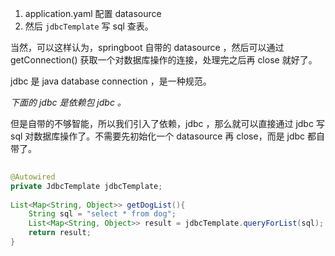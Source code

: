 
1. application.yaml 配置 datasource
2. 然后 `jdbcTemplate` 写 sql 查表。

当然，可以这样认为，springboot 自带的 datasource ，然后可以通过getConnection() 获取一个对数据库操作的连接，处理完之后再 close 就好了。

jdbc 是 java database connection ，是一种规范。

*下面的 jdbc 是依赖包 jdbc 。*

但是自带的不够智能，所以我们引入了依赖，jdbc ，那么就可以直接通过 jdbc 写 sql 对数据库操作了。不需要先初始化一个 datasource 再 close，而是 jdbc 都自带了。

```java
  
@Autowired  
private JdbcTemplate jdbcTemplate;  
  
List<Map<String, Object>> getDogList(){  
    String sql = "select * from dog";  
    List<Map<String, Object>> result = jdbcTemplate.queryForList(sql);  
    return result;  
}
```

